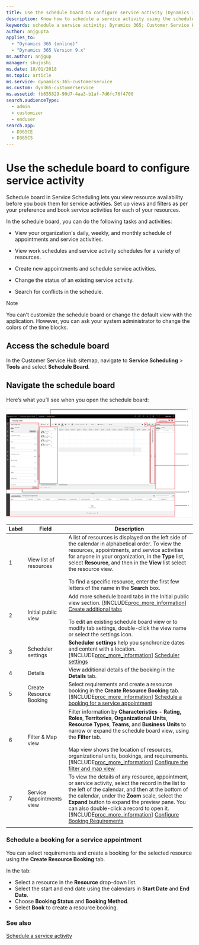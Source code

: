 ```yaml
---
title: Use the schedule board to configure service activity (Dynamics 365 for Customer Service) | MicrosoftDocs
description: Know how to schedule a service activity using the schedule board in Dynamics 365 for Customer Service
keywords: schedule a service activity; Dynamics 365; Customer Service Hub; Schedule board
author: anjgupta
applies_to: 
  - "Dynamics 365 (online)"
  - "Dynamics 365 Version 9.x"
ms.author: anjgup
manager: shujoshi
ms.date: 10/01/2018
ms.topic: article
ms.service: dynamics-365-customerservice
ms.custom: dyn365-customerservice
ms.assetid: fb655829-90d7-4aa3-b1af-7d6fc76f4700
search.audienceType: 
  - admin
  - customizer
  - enduser
search.app: 
  - D365CE
  - D365CS
---
```


# Use the schedule board to configure service activity

Schedule board in Service Scheduling lets you view resource availability before you book them for service activities. Set up views and filters as per your preference and book service activities for each of your resources.

In the schedule board, you can do the following tasks and activities:  
  
- View your organization's daily, weekly, and monthly schedule of appointments and service activities.  
  
- View work schedules and service activity schedules for a variety of resources.  
  
- Create new appointments and schedule service activities.  
  
- Change the status of an existing service activity.  
  
- Search for conflicts in the schedule.  
  
> [!NOTE]
> You can’t customize the schedule board or change the default view with the application. However, you can ask your system administrator to change the colors of the time blocks.  
 
## Access the schedule board

In the Customer Service Hub sitemap, navigate to **Service Scheduling** > **Tools** and select **Schedule Board**.

## Navigate the schedule board

Here’s what you’ll see when you open the schedule board:

![schedule-board](media/schedule-board.png)


|Label  |Field  |Description  |
|---------|---------|---------|
|1    |    View list of resources     |  A list of resources is displayed on the left side of the calendar in alphabetical order. To view the resources, appointments, and service activities for anyone in your organization, in the **Type** list, select **Resource**, and then in the **View** list select the resource view.  </br> </br>  To find a specific resource, enter the first few letters of the name in the **Search** box.       |
|2    |   Initial public view      |    Add more schedule board tabs in the Initial public view section. [!INCLUDE[proc_more_information](../includes/proc-more-information.md)] [Create additional tabs](../field-service/configure-schedule-board.md#create-additional-tabs) </br></br> To edit an existing schedule board view or to modify tab settings, double-click the view name or select the settings icon.       |
|3    |  Scheduler settings       |   **Scheduler settings** help you synchronize dates and content with a location. [!INCLUDE[proc_more_information](../includes/proc-more-information.md)] [Scheduler settings](../field-service/configure-schedule-board.md#scheduler-settings)     |
|4  |     Details    |     View additional details of the booking in the **Details** tab.    |
|5     | Create Resource Booking     |   Select requirements and create a resource booking in the **Create Resource Booking** tab. [!INCLUDE[proc_more_information](../includes/proc-more-information.md)] [Schedule a booking for a service appointment](#schedule-a-booking-for-a-service-appointment)     |
|6     |     Filter & Map view    |   Filter information by **Characteristics - Rating, Roles**, **Territories**, **Organizational Units**, **Resource Types**, **Teams**, and **Business Units** to narrow or expand the schedule board view, using the **Filter** tab. </br> </br> Map view shows the location of resources, organizational units, bookings, and requirements. [!INCLUDE[proc_more_information](../includes/proc-more-information.md)] [Configure the filter and map view](../field-service/configure-schedule-board.md#configure-the-filter-and-map-view)       |
|7     |   Service Appointments view      |    To view the details of any resource, appointment, or service activity, select the record in the list to the left of the calendar, and then at the bottom of the calendar, under the **Zoom** scale, select the **Expand** button to expand the preview pane. You can also double-click a record to open it. [!INCLUDE[proc_more_information](../includes/proc-more-information.md)] [Configure Booking Requirements](../field-service/configure-schedule-board.md#configure-booking-requirements)       |
| |         |         |


### Schedule a booking for a service appointment

You can select requirements and create a booking for the selected resource using the **Create Resource Booking** tab. 

In the tab:

- Select a resource in the **Resource** drop-down list.
- Select the start and end date using the calendars in **Start Date** and **End Date**.
- Choose **Booking Status** and **Booking Method**.
- Select **Book** to create a resource booking.


### See also

[Schedule a service activity](schedule-service-activity-csh.md)
